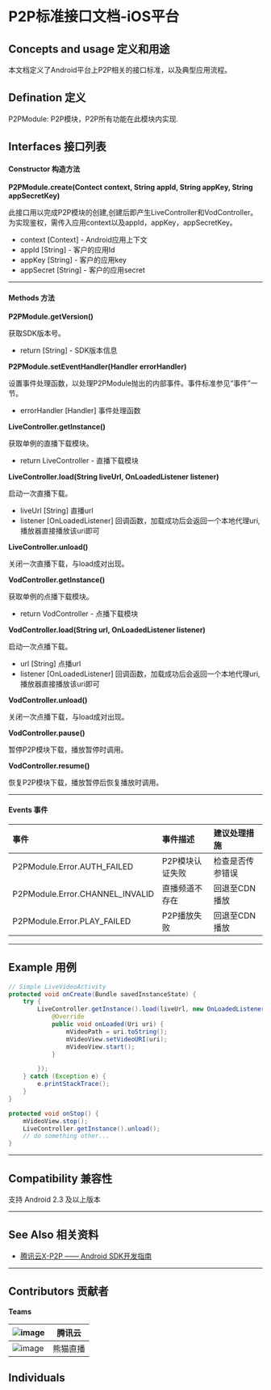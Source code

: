 # P2P标准接口文档-iOS平台

## Concepts and usage 定义和用途

本文档定义了Android平台上P2P相关的接口标准，以及典型应用流程。

## Defination 定义

P2PModule: P2P模块，P2P所有功能在此模块内实现.

## Interfaces 接口列表

#### Constructor 构造方法
**P2PModule.create(Contect context, String appId, String appKey, String appSecretKey)**

此接口用以完成P2P模块的创建,创建后即产生LiveController和VodController。为实现鉴权，需传入应用context以及appId，appKey，appSecretKey。

- context [Context] - Android应用上下文
- appId [String] - 客户的应用Id
- appKey [String] - 客户的应用key
- appSecret [String] - 客户的应用secret


---


#### Methods 方法

**P2PModule.getVersion()**

获取SDK版本号。

- return [String] - SDK版本信息

**P2PModule.setEventHandler(Handler errorHandler)**

设置事件处理函数，以处理P2PModule抛出的内部事件。事件标准参见“事件”一节。

- errorHandler [Handler] 事件处理函数

**LiveController.getInstance()**

获取单例的直播下载模块。

- return LiveController - 直播下载模块

**LiveController.load(String liveUrl, OnLoadedListener listener)**

启动一次直播下载。

- liveUrl [String] 直播url
- listener [OnLoadedListener] 回调函数，加载成功后会返回一个本地代理uri,播放器直接播放该uri即可

**LiveController.unload()**

关闭一次直播下载，与load成对出现。

**VodController.getInstance()**

获取单例的点播下载模块。

- return VodController - 点播下载模块

**VodController.load(String url, OnLoadedListener listener)**

启动一次点播下载。

- url [String] 点播url
- listener [OnLoadedListener] 回调函数，加载成功后会返回一个本地代理uri,播放器直接播放该uri即可

**VodController.unload()**

关闭一次点播下载，与load成对出现。

**VodController.pause()**

暂停P2P模块下载，播放暂停时调用。

**VodController.resume()**

恢复P2P模块下载，播放暂停后恢复播放时调用。

---

#### Events 事件
| 事件 | 事件描述 | 建议处理措施 |
| :------------ | :------------ | :------------ |
| P2PModule.Error.AUTH_FAILED | P2P模块认证失败 | 检查是否传参错误 |
| P2PModule.Error.CHANNEL_INVALID | 直播频道不存在 | 回退至CDN播放 |
| P2PModule.Error.PLAY_FAILED | P2P播放失败 | 回退至CDN播放 |

---

## Example 用例

```java
// Simple LiveVideoActivity
protected void onCreate(Bundle savedInstanceState) {
    try {
        LiveController.getInstance().load(liveUrl, new OnLoadedListener() {
            @Override
            public void onLoaded(Uri uri) {
                mVideoPath = uri.toString();
                mVideoView.setVideoURI(uri);
                mVideoView.start();
            }

        });
    } catch (Exception e) {
        e.printStackTrace();
    }
}

protected void onStop() {
    mVideoView.stop();
    LiveController.getInstance().unload();
    // do something other...
}

```

---

## Compatibility 兼容性

支持 Android 2.3 及以上版本

---

## See Also 相关资料
 
- [腾讯云X-P2P —— Android SDK开发指南](https://github.com/Vbytes/libp2pimpl-android/blob/master/README.md)

---

## Contributors 贡献者

**Teams** 

![image](https://imgcache.qq.com/open_proj/proj_qcloud_v2/gateway/event/pc/tcc2017/css/img/logo1.png) | 腾讯云
---|---
![image](https://i.h2.pdim.gs/b2a97149ec43dfc95eb177508af29f6c.png) | 熊猫直播

**Individuals**   
-